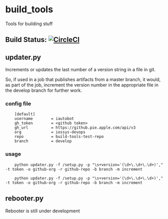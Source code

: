 # build_tools

Tools for building stuff

## Build Status: [![CircleCI](https://circleci.com/gh/nikogura/build-tools.svg?style=svg)](https://circleci.com/gh/nikogura/build-tools)

## updater.py
Increments or updates the last number of a version string in a file in git.

So, if used in a job that publishes artifacts from a master branch, it would, as part of the job, increment the version number in the appropriate file in the develop branch for further work.

### config file

        [default]
        username        = iautobot
        gh_token        = <github token>
        gh_url          = https://github.pie.apple.com/api/v3
        org             = iossys-devops
        repo            = build-tools-test-repo
        branch          = develop
        
### usage

        python updater.py -f /setup.py -p "\s+version='(\d+\.\d+\.\d+)'," -t token -o github-org -r github-repo -b branch -m increment
        
        python updater.py -f /setup.py -p "\s+version='(\d+\.\d+\.\d+)'," -t token -o github-org -r github-repo -b branch -m increment
        

## rebooter.py
Rebooter is still under development